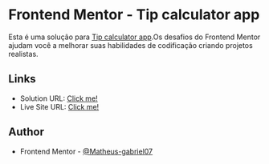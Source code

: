 # Frontend Mentor - Tip calculator app

Esta é uma solução para [Tip calculator app]().Os desafios do Frontend Mentor ajudam você a melhorar suas habilidades de codificação criando projetos realistas.

## Links

- Solution URL: [Click me!](https://www.frontendmentor.io/challenges/tip-calculator-app-ugJNGbJUX/hub)
- Live Site URL: [Click me!](https://tipcalculatorapp-math.netlify.app)

## Author

- Frontend Mentor - [@Matheus-gabriel07](https://www.frontendmentor.io/profile/Matheus-Gabriel07)
